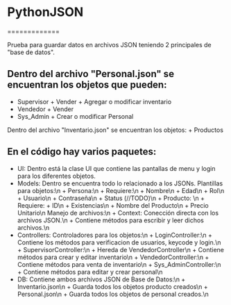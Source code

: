 # PythonJSON
=============

Prueba para guardar datos en archivos JSON teniendo 2 principales de "base de datos".

Dentro del archivo "Personal.json" se encuentran los objetos que pueden:
------------------------------------------------------------------------
+ Supervisor
        + Vender
        + Agregar o modificar inventario
+ Vendedor
        + Vender
+ Sys_Admin
        + Crear o modificar Personal
        
Dentro del archivo "Inventario.json" se encuentran los objetos:
    + Productos

En el código hay varios paquetes:
---------------------------------
+ UI: Dentro está la clase UI que contiene las pantallas de menu y login para los diferentes objetos.
+ Models: Dentro se encuentra todo lo relacionado a los JSONs.
        Plantillas para objetos:\n
        + Persona:\n
            + Requiere:\n
                + Nombre\n
                + Edad\n
                + Rol\n
                + Usuario\n
                + Contraseña\n
                + Status (//TODO)\n
        + Producto: \n
            + Requiere:
                + ID\n
                + Existencias\n
                + Nombre del Producto\n
                + Precio Unitario\n
        Manejo de archivos:\n
        + Context: Conección directa con los archivos JSON.\n
            + Contiene métodos para escribir y leer dichos archivos.\n
+ Controllers: Controladores para los objetos:\n
        + LoginController:\n
            + Contiene los métodos para verificacion de usuarios, keycode y login.\n
        + SupervisorController:\n
            + Hereda de VendedorController\n
            + Contiene métodos para crear y editar inventario\n
        + VendedorController:\n
            + Contiene métodos para venta de inventario\n
        + Sys_AdminController:\n
            + Contiene métodos para editar y crear personal\n
 + DB: Contiene ambos archivos JSON de Base de Datos:\n
        + Inventario.json\n
            + Guarda todos los objetos producto creados\n
        + Personal.json\n
            + Guarda todos los objetos de personal creados.\n
